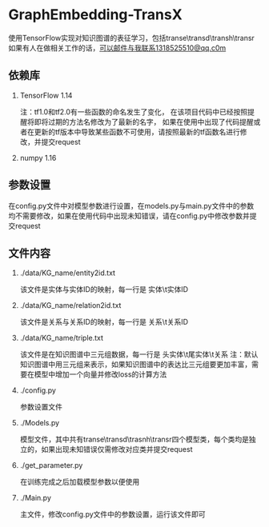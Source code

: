 # GraphEmbedding-TransX
使用TensorFlow实现对知识图谱的表征学习，包括transe\transd\transh\transr
如果有人在做相关工作的话，可以邮件与我联系1318525510@qq.c0m

## 依赖库
    
1. TensorFlow 1.14 
    
    注：tf1.0和tf2.0有一些函数的命名发生了变化，
        在该项目代码中已经按照提醒将即将过期的方法名修改为了最新的名字，
        如果在使用中出现了代码提醒或者在更新的tf版本中导致某些函数不可使用，请按照最新的tf函数名进行修改，并提交request

2. numpy 1.16

## 参数设置

在config.py文件中对模型参数进行设置，在models.py与main.py文件中的参数均不需要修改，如果在使用代码中出现未知错误，请在config.py中修改参数并提交request

## 文件内容

1. ./data/KG_name/entity2id.txt
    
    该文件是实体与实体ID的映射，每一行是 实体\t实体ID
2. ./data/KG_name/relation2id.txt

    该文件是关系与关系ID的映射，每一行是 关系\t关系ID
3. ./data/KG_name/triple.txt

    该文件是在知识图谱中三元组数据，每一行是 头实体\t尾实体\t关系
    注：默认知识图谱中用三元组来表示，如果知识图谱中的表达比三元组要更加丰富，需要在模型中增加一个向量并修改loss的计算方法
4. ./config.py

    参数设置文件
    
5. ./Models.py 

    模型文件，其中共有transe\transd\trasnh\transr四个模型类，每个类均是独立的，如果出现未知错误仅需修改对应类并提交request
6. ./get_parameter.py   

    在训练完成之后加载模型参数以便使用
6. ./Main.py

    主文件，修改config.py文件中的参数设置，运行该文件即可


